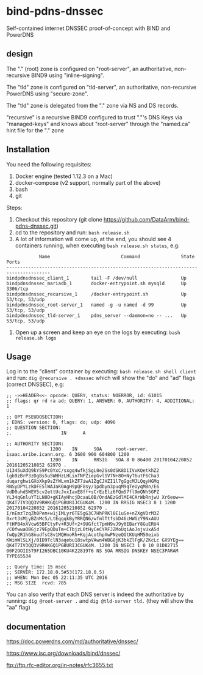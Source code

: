 # bind-pdns-dnssec

Self-contained internet DNSSEC proof-of-concept with BIND and PowerDNS

## design

The "." (root) zone is configured on "root-server", an authoritative, non-recursive
BIND9 using "inline-signing".

The "tld" zone is configured on "tld-server", an authoritative, non-recursive
PowerDNS using "secure-zone".

The "tld" zone is delegated from the "." zone via NS and DS records.

"recursive" is a recursive BIND9 configured to trust "."'s DNS Keys via "managed-keys"
and knows about "root-server" through the "named.ca" hint file for the "." zone

## Installation

You need the following requisites:

1. Docker engine (tested 1.12.3 on a Mac)
1. docker-compose (v2 support, normally part of the above)
1. bash
1. git

Steps:

1. Checkout this repository (git clone https://github.com/DataArm/bind-pdns-dnssec.git)
1. cd to the repository and run: `bash release.sh`
1. A lot of information will come up, at the end, you should see 4 containers running,
when executing `bash release.sh status`, e.g:

```
            Name                          Command               State       Ports
--------------------------------------------------------------------------------------
bindpdnsdnssec_client_1        tail -F /dev/null                Up
bindpdnsdnssec_mariadb_1       docker-entrypoint.sh mysqld      Up      3306/tcp
bindpdnsdnssec_recursive_1     /docker-entrypoint.sh            Up      53/tcp, 53/udp
bindpdnsdnssec_root-server_1   named -g -u named -d 99          Up      53/tcp, 53/udp
bindpdnsdnssec_tld-server_1    pdns_server --daemon=no -- ...   Up      53/tcp, 53/udp
```

1. Open up a screen and keep an eye on the logs by executing: `bash release.sh logs`

## Usage

Log in to the "client" container by executing: `bash release.sh shell client` and
run: `dig @recursive . +dnssec` which will show the "do" and "ad" flags (correct
DNSSEC), e.g:

```
;; ->>HEADER<<- opcode: QUERY, status: NOERROR, id: 61015
;; flags: qr rd ra ad; QUERY: 1, ANSWER: 0, AUTHORITY: 4, ADDITIONAL: 1

;; OPT PSEUDOSECTION:
; EDNS: version: 0, flags: do; udp: 4096
;; QUESTION SECTION:
;.     				IN     	A

;; AUTHORITY SECTION:
.      			1200   	IN     	SOA    	root-server. isaac.uribe.icann.org. 6 3600 900 604800 1200
.      			1200   	IN     	RRSIG  	SOA 8 0 86400 20170104220852 20161205210852 62970 . U1345uXdQ9kYS9Pc0YxC/sxgq4wfkjSgL0e2Ss0dSK8DiIVvKQetkhZ2 lgb9zBrP3zDgBs5u5WHHzLHLinTNPZiepGvlSV7N+8O+NyT6utF6Cha3 duqarghwiGXoXkp9sZfWLvm1kZF7iwA1ZgCJHZI1l7gGgcMJLQqyHGMq RNSyDPYLzkDFE5lWAJaK0AgH9pQF8sy/1pdbyn3puqM9qTeUyqMBn/E6 VdD0uhdSWEV5cv2ettUcJvxIaxE8ff+sCrEzElz6FQm57fl9mQNh5GPZ YL34qGnluYTiLN0D+gKIAyHhcjDcaaL0B/OndAEzGdlMI4CArWbRnjwU Xr6eow==
QK4T7IV3QQ3V9RHKGQ1PGBURIJCGUK4M. 1200 IN RRSIG	NSEC3 8 1 1200 20170104220852 20161205210852 62970 . I/nEmzTzqZh0Pem+w1jIMLyr6TE5gG3C7HhPRKl0E1uSe+nZXgVDrM3Z 0xrt3sMjyBZnMc5/LtEqgqkByYRRQN6/wfmlTtfsbD46cHWGzY9NxAUU FtHPB4xXVcw65BFCtyFv+R3Uf+2+9UGfct7pmH9vJ9y0EBarY8GuERU4 /COfwwaOBGjz79EpQDuTm+CTbjzL0tHyCeCYRFJZMoUqiAoJojvUxA5d fwQp2R1hG8nudfsC8v1MQHnoRh+KqjAcothpXwPNzeQGtKUqHM50eixb KWimWlSLXj/0ID9TclN3aqebu18swtpVAwn4WBG8jK3bkZlFgK/ZKcLc GX9YEg==
QK4T7IV3QQ3V9RHKGQ1PGBURIJCGUK4M. 1200 IN NSEC3	1 0 10 01D82715 00F2OOIIST9FI265DBC10KU4K22819T6 NS SOA RRSIG DNSKEY NSEC3PARAM TYPE65534

;; Query time: 15 msec
;; SERVER: 172.18.0.5#53(172.18.0.5)
;; WHEN: Mon Dec 05 22:11:35 UTC 2016
;; MSG SIZE  rcvd: 785
```

You can also verify that each DNS server is indeed the authoritative by running:
`dig @root-server .` and `dig @tld-server tld.` (they will show the "aa" flag)

## documentation

https://doc.powerdns.com/md/authoritative/dnssec/

https://www.isc.org/downloads/bind/dnssec/

ftp://ftp.rfc-editor.org/in-notes/rfc3655.txt
